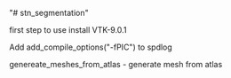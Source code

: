 "# stn_segmentation" 

first step to use install VTK-9.0.1

Add 
add_compile_options("-fPIC")
to spdlog

genereate_meshes_from_atlas - generate mesh from atlas
